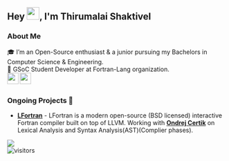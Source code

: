 ## Hey <img src="https://github.com/TheDudeThatCode/TheDudeThatCode/blob/master/Assets/Hi.gif" width="29px">, I'm Thirumalai Shaktivel

### About Me
🎓 I’m an Open-Source enthusiast & a junior pursuing my Bachelors in Computer Science & Engineering. </br>
🌟 GSoC Student Developer at Fortran-Lang organization.
</br>
<a href="https://twitter.com/sh0ck_thi">
  <img align="left" width="26px" src="https://cdn.jsdelivr.net/npm/simple-icons@v3/icons/twitter.svg" />
</a>
<a href="mailto:thirumalaiShaktivel@gmail.com">
  <img align="left" width="26px" src="https://cdn.jsdelivr.net/npm/simple-icons@v3/icons/gmail.svg" />
</a>

<br />

### Ongoing Projects  🚀

- **[LFortran](https://gitlab.com/lfortran/lfortran)** - LFortran is a modern open-source (BSD licensed) interactive Fortran compiler built on top of LLVM. Working with **[Ondrej Certik](https://github.com/certik)** on Lexical Analysis and Syntax Analysis(AST)(Complier phases).

![](https://github-readme-stats.vercel.app/api?username=Thirumalai-Shaktivel&show_icons=true&hide_border=true)
<br />
![visitors](https://visitor-badge.laobi.icu/badge?page_id=Thirumalai-Shaktivel)

<!--
**Thirumalai-Shaktivel/Thirumalai-Shaktivel** is a ✨ _special_ ✨ repository because its `README.md` (this file) appears on your GitHub profile.

Here are some ideas to get you started:

- 🔭 I’m currently working on ...
- 🌱 I’m currently learning ...
- 👯 I’m looking to collaborate on ...
- 🤔 I’m looking for help with ...
- 💬 Ask me about ...
- 📫 How to reach me: ...
- 😄 Pronouns: ...
- ⚡ Fun fact: ...
-->
